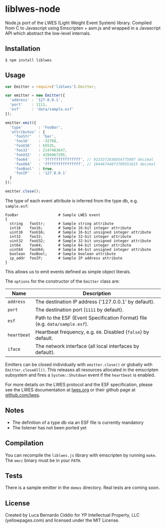 liblwes-node
============

Node.js port of the LWES (Light Weight Event System) library. Compiled from C to Javascript using Emscripten + asm.js and wrapped in a Javascript API which abstract the low-level internals.

Installation
------------

`$ npm install liblwes`

Usage
-----

```javascript
var Emitter = require('liblwes').Emitter;

var emitter = new Emitter({
  'address' : '127.0.0.1',
  'port'    : 1111,
  'esf'     : 'data/sample.esf'
});

emitter.emit({
  'type'       : 'FooBar',
  'attributes' : {
    'fooStr'   : 'bar',
    'foo16'    : -32768,
    'fooU16'   : 65535,
    'foo32'    : 2147483647,
    'fooU32'   : 4294967295,
    'foo64'    : '7fffffffffffffff', // 9223372036854775807 decimal
    'fooU64'   : 'ffffffffffffffff', // 18446744073709551615 decimal
    'fooBool'  : true,
    'fooIP'    : '127.0.0.1'
  }
});

emitter.close();
```

The type of each event attribute is inferred from the type db, e.g. `sample.esf`:

```
FooBar                  # Sample LWES event
{
  string   fooStr;      # Sample string attribute
  int16    foo16;       # Sample 16-bit integer attribute
  uint16   fooU16;      # Sample 16-bit unsigned integer attribute
  int32    foo32;       # Sample 32-bit integer attribute
  uint32   fooU32;      # Sample 32-bit unsigned integer attribute
  int64    foo64;       # Sample 64-bit integer attribute
  uint64   fooU64;      # Sample 64-bit unsigned integer attribute
  boolean  fooBool;     # Sample boolean attribute
  ip_addr  fooIP;       # Sample IP address attribute
}
```

This allows us to emit events defined as simple object literals.

The `options` for the constructor of the `Emitter` class are:

Name | Description
--- | ---
`address`   | The destination IP address ('127.0.0.1' by default).
`port`      | The destination port (`1111` by default).
`esf`       | Path to the ESF (Event Specification Format) file (e.g. `data/sample.esf`).
`heartbeat` | Heartbeat frequency, e.g. `60`. Disabled (`false`) by default.
`iface`     | The network interface (all local interfaces by default).

Emitters can be closed individually with `emitter.close()` or globally with `Emitter.closeAll()`. This releases all resources allocated in the emscripten subsystem and fires a `System::Shutdown` event if the `heartbeat` is enabled.

For more details on the LWES protocol and the ESF specification, please see the LWES documentation at [lwes.org](http://www.lwes.org) or their github page at [github.com/lwes](http://github.com/lwes).

Notes
-----

* The definition of a type db via an ESF file is currently mandatory
* The listener has not been ported yet

Compilation
-----------

You can recompile the `liblwes.js` library with emscripten by running `make`. The `emcc` binary must be in your `PATH`.

Tests
-----

There is a sample emitter in the `demos` directory. Real tests are coming soon.

License
-------

Created by Luca Bernardo Ciddio for YP Intellectual Property, LLC (yellowpages.com) and licensed under the MIT License.
